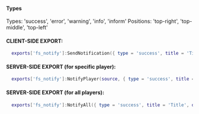 #### Types
Types: 'success', 'error', 'warning', 'info', 'inform'
Positions: 'top-right', 'top-middle', 'top-left'

#### CLIENT-SIDE EXPORT:
```lua
  exports['fs_notify']:SendNotification({ type = 'success', title = 'Title', description = 'Description', duration = 5000, position = 'top-right' })
```

#### SERVER-SIDE EXPORT (for specific player):
```lua
  exports['fs_notify']:NotifyPlayer(source, { type = 'success', title = 'Title', description = 'Description', duration = 5000, position = 'top-right' })
```

#### SERVER-SIDE EXPORT (for all players):
```lua
  exports['fs_notify']:NotifyAll({ type = 'success', title = 'Title', description = 'Description', duration = 5000, position = 'top-right' })
```